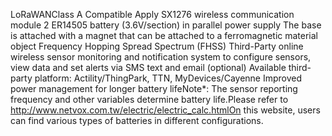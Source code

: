 LoRaWANClass A Compatible
Apply SX1276 wireless communication module
2 ER14505 battery (3.6V/section) in parallel power supply
The base is attached with a magnet that can be attached to a ferromagnetic material object
Frequency Hopping Spread Spectrum (FHSS)
Third-Party online wireless sensor monitoring and notification system to configure sensors, view data and set alerts via SMS text and email (optional)
Available third-party platform: Actility/ThingPark, TTN, MyDevices/Cayenne
Improved power management for longer battery lifeNote*: The sensor reporting frequency and other variables determine battery life.Please refer to http://www.netvox.com.tw/electric/electric_calc.htmlOn this website, users can find various types of batteries in different configurations.
